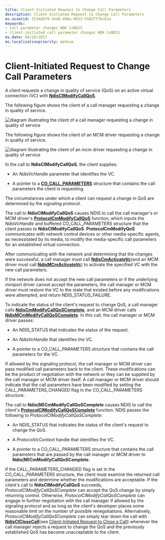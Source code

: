 ```yaml
---
title: Client-Initiated Request to Change Call Parameters
description: Client-Initiated Request to Change Call Parameters
ms.assetid: 1534dbf9-3ee0-490a-9633-55827ffbcb1a
keywords:
- call parameter changes WDK CoNDIS
- client-initiated call parameter changes WDK CoNDIS
ms.date: 04/20/2017
ms.localizationpriority: medium
---
```


# Client-Initiated Request to Change Call Parameters





A client requests a change in quality of service (QoS) on an active virtual connection (VC) with [**NdisClModifyCallQoS**](/windows-hardware/drivers/ddi/ndis/nf-ndis-ndisclmodifycallqos).

The following figure shows the client of a call manager requesting a change in quality of service.

![diagram illustrating the client of a call manager requesting a change in quality of service](images/cm-15.png)

The following figure shows the client of an MCM driver requesting a change in quality of service.

![diagram illustrating the client of an mcm driver requesting a change in quality of service](images/fig1-15.png)

In the call to **NdisClModifyCallQoS**, the client supplies:

-   An *NdisVcHandle* parameter that identifies the VC.

-   A pointer to a [**CO\_CALL\_PARAMETERS**](/previous-versions/windows/hardware/network/ff545384(v=vs.85)) structure that contains the call parameters the client is requesting.

The circumstances under which a client can request a change in QoS are determined by the signaling protocol.

The call to **NdisClModifyCallQoS** causes NDIS to call the call manager's or MCM driver's [**ProtocolCmModifyCallQoS**](/windows-hardware/drivers/ddi/ndis/nc-ndis-protocol_cm_modify_qos_call) function, which inputs the *NdisVcHandle* and buffered CO\_CALL\_PARAMETERS structure that the client passes to **NdisClModifyCallQoS**. **ProtocolCmModifyQoS** communicates with network control devices or other media-specific agents, as necessitated by its media, to modify the media-specific call parameters for an established virtual connection.

After communicating with the network and determining that the changes were successful, a call manager must call [**NdisCmActivateVc**](/windows-hardware/drivers/ddi/ndis/nf-ndis-ndiscmactivatevc)(and an MCM driver must call [**NdisMCmActivateVc**](/windows-hardware/drivers/ddi/ndis/nf-ndis-ndismcmactivatevc)) to activate the specified VC with the new call parameters.

If the network does not accept the new call parameters or if the underlying miniport driver cannot accept the parameters, the call manager or MCM driver must restore the VC to the state that existed before any modifications were attempted, and return NDIS\_STATUS\_FAILURE.

To indicate the status of the client's request to change QoS, a call manager calls [**NdisCmModifyCallQoSComplete**](/windows-hardware/drivers/ddi/ndis/nf-ndis-ndiscmmodifycallqoscomplete), and an MCM driver calls [**NdisMCmModifyCallQoSComplete**](/windows-hardware/drivers/ddi/ndis/nf-ndis-ndismcmmodifycallqoscomplete). In this call, the call manager or MCM driver passes:

-   An NDIS\_STATUS that indicates the status of the request.

-   An *NdisVcHandle* that identifies the VC.

-   A pointer to a CO\_CALL\_PARAMETERS structure that contains the call parameters for the VC.

If allowed by the signaling protocol, the call manager or MCM driver can pass modified call parameters back to the client. These modifications can be the product of negotiation with the network or they can be supplied by the call manager or MCM driver itself. A call manager or MCM driver should indicate that the call parameters have been modified by setting the CALL\_PARAMETERS\_CHANGED flag in the CO\_CALL\_PARAMETERS structure.

The call to **Ndis(M)CmModifyCallQoSComplete** causes NDIS to call the client's [**ProtocolClModifyCallQoSComplete**](/windows-hardware/drivers/ddi/ndis/nc-ndis-protocol_cl_modify_call_qos_complete) function. NDIS passes the following to *ProtocolClModifyCallQoSComplete*:

-   An NDIS\_STATUS that indicates the status of the client's request to change the QoS.

-   A *ProtocolVcContext* handle that identifies the VC.

-   A pointer to a CO\_CALL\_PARAMETERS structure that contains the call parameters that are passed by the call manager or MCM driver to **Ndis(M)CmModifyCallQoSComplete**.

If the CALL\_PARAMETERS\_CHANGED flag is set in the CO\_CALL\_PARAMETERS structure, the client must examine the returned call parameters and determine whether the modifications are acceptable. If the client's call to **NdisClModifyCallQoS** succeeds, *ProtocolClModifyCallQoSComplete* can accept the QoS change by simply returning control. Otherwise, *ProtocolClModifyCallQoSComplete* can engage in further negotiation with the call manager if allowed by the signaling protocol and as long as the client's developer places some reasonable limit on the number of possible renegotiations. Alternatively, *ProtocolClModifyCallQoSComplete* can simply tear down the call with [**NdisClCloseCall**](/windows-hardware/drivers/ddi/ndis/nf-ndis-ndisclclosecall)(see [Client-Initiated Request to Close a Call](client-initiated-request-to-close-a-call.md)) whenever the call manager rejects a request to change the QoS and the previously established QoS has become unacceptable to the client.

 


